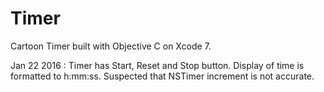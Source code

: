 # Timer
Cartoon Timer built with Objective C on Xcode 7.

Jan 22 2016 : Timer has Start, Reset and Stop button. Display of time is formatted to h:mm:ss. Suspected that NSTimer increment is not accurate.
